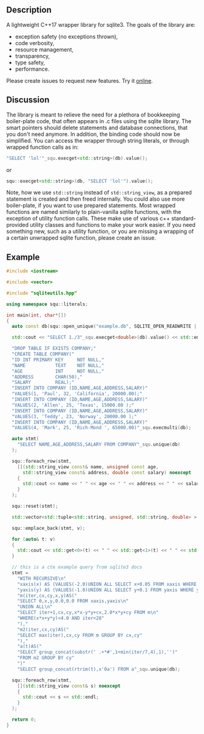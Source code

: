 ## Description
A lightweight C++17 wrapper library for sqlite3. The goals of the library are:
- exception safety (no exceptions thrown),
- code verbosity,
- resource management,
- transparency,
- type safety,
- performance.

Please create issues to request new features. Try it [online](http://htmlpreview.github.io/?https://github.com/user1095108/examples/blob/master/testsqu.html).
## Discussion
The library is meant to relieve the need for a plethora of bookkeeping boiler-plate code, that often appears in .c files using the sqlite library. The smart pointers should delete statements and database connections, that you don't need anymore. In addition, the binding code should now be simplified. You can access the wrapper through string literals, or through wrapped function calls as in:
```c++
"SELECT 'lol'"_squ.execget<std::string>(db).value();
```
or
```c++
squ::execget<std::string>(db, "SELECT 'lol'").value();
```
Note, how we use `std::string` instead of `std::string_view`, as a prepared statement is created and then freed internally. You could also use more boiler-plate, if you want to use prepared statements. Most wrapped functions are named similarly to plain-vanilla sqlite functions, with the exception of utility function calls. These make use of various c++ standard-provided utility classes and functions to make your work easier. If you need something new, such as a utility function, or you are missing a wrapping of a certain unwrapped sqlite function, please create an issue.
## Example
```c++
#include <iostream>

#include <vector>

#include "sqliteutils.hpp"

using namespace squ::literals;

int main(int, char*[])
{
  auto const db(squ::open_unique("example.db", SQLITE_OPEN_READWRITE | SQLITE_OPEN_CREATE));

  std::cout << "SELECT 1./3"_squ.execget<double>(db).value() << std::endl;

  "DROP TABLE IF EXISTS COMPANY;"
  "CREATE TABLE COMPANY("
  "ID INT PRIMARY KEY     NOT NULL,"
  "NAME           TEXT    NOT NULL,"
  "AGE            INT     NOT NULL,"
  "ADDRESS        CHAR(50),"
  "SALARY         REAL);"
  "INSERT INTO COMPANY (ID,NAME,AGE,ADDRESS,SALARY)"
  "VALUES(1, 'Paul', 32, 'California', 20000.00);"
  "INSERT INTO COMPANY (ID,NAME,AGE,ADDRESS,SALARY)"
  "VALUES(2, 'Allen', 25, 'Texas', 15000.00 );"
  "INSERT INTO COMPANY (ID,NAME,AGE,ADDRESS,SALARY)"
  "VALUES(3, 'Teddy', 23, 'Norway', 20000.00 );"
  "INSERT INTO COMPANY (ID,NAME,AGE,ADDRESS,SALARY)"
  "VALUES(4, 'Mark', 25, 'Rich-Mond ', 65000.00)"_squ.execmulti(db);

  auto stmt(
    "SELECT NAME,AGE,ADDRESS,SALARY FROM COMPANY"_squ.unique(db)
  );

  squ::foreach_row(stmt,
    [](std::string_view const& name, unsigned const age,
      std::string_view const& address, double const salary) noexcept
    {
      std::cout << name << " " << age << " " << address << " " << salary << std::endl;
    }
  );

  squ::reset(stmt);

  std::vector<std::tuple<std::string, unsigned, std::string, double> > v;

  squ::emplace_back(stmt, v);

  for (auto& t: v)
  {
    std::cout << std::get<0>(t) << " " << std::get<1>(t) << " " << std::get<2>(t) << " " << std::get<3>(t) << std::endl;
  }

  // this is a cte example query from sqlite3 docs
  stmt = 
    "WITH RECURSIVE\n"
    "xaxis(x) AS (VALUES(-2.0)UNION ALL SELECT x+0.05 FROM xaxis WHERE x<1.2),"
    "yaxis(y) AS (VALUES(-1.0)UNION ALL SELECT y+0.1 FROM yaxis WHERE y<1.0),"
    "m(iter,cx,cy,x,y)AS("
    "SELECT 0,x,y,0.0,0.0 FROM xaxis,yaxis\n"
    "UNION ALL\n"
    "SELECT iter+1,cx,cy,x*x-y*y+cx,2.0*x*y+cy FROM m\n"
    "WHERE(x*x+y*y)<4.0 AND iter<28"
    "),"
    "m2(iter,cx,cy)AS("
    "SELECT max(iter),cx,cy FROM m GROUP BY cx,cy"
    "),"
    "a(t)AS("
    "SELECT group_concat(substr(' .+*#',1+min(iter/7,4),1),'')"
    "FROM m2 GROUP BY cy"
    ")"
    "SELECT group_concat(rtrim(t),x'0a') FROM a"_squ.unique(db);

  squ::foreach_row(stmt,
    [](std::string_view const& s) noexcept
    {
      std::cout << s << std::endl;
    }
  );

  return 0;
}
```
